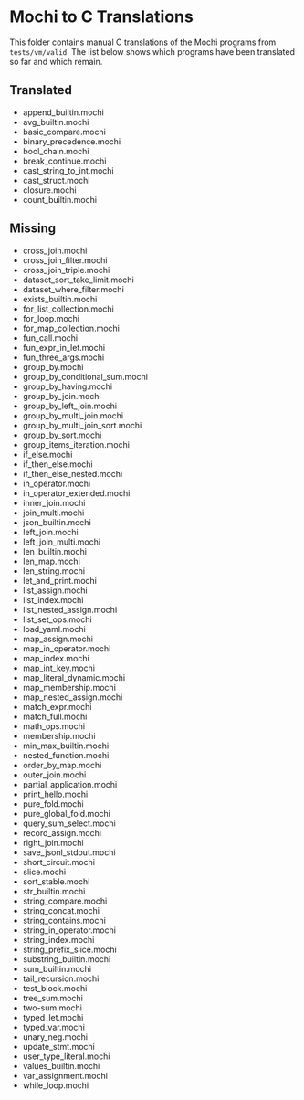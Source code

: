 # Mochi to C Translations

This folder contains manual C translations of the Mochi programs from
`tests/vm/valid`. The list below shows which programs have been translated
so far and which remain.

## Translated
- append_builtin.mochi
- avg_builtin.mochi
- basic_compare.mochi
- binary_precedence.mochi
- bool_chain.mochi
- break_continue.mochi
- cast_string_to_int.mochi
- cast_struct.mochi
- closure.mochi
- count_builtin.mochi

## Missing
- cross_join.mochi
- cross_join_filter.mochi
- cross_join_triple.mochi
- dataset_sort_take_limit.mochi
- dataset_where_filter.mochi
- exists_builtin.mochi
- for_list_collection.mochi
- for_loop.mochi
- for_map_collection.mochi
- fun_call.mochi
- fun_expr_in_let.mochi
- fun_three_args.mochi
- group_by.mochi
- group_by_conditional_sum.mochi
- group_by_having.mochi
- group_by_join.mochi
- group_by_left_join.mochi
- group_by_multi_join.mochi
- group_by_multi_join_sort.mochi
- group_by_sort.mochi
- group_items_iteration.mochi
- if_else.mochi
- if_then_else.mochi
- if_then_else_nested.mochi
- in_operator.mochi
- in_operator_extended.mochi
- inner_join.mochi
- join_multi.mochi
- json_builtin.mochi
- left_join.mochi
- left_join_multi.mochi
- len_builtin.mochi
- len_map.mochi
- len_string.mochi
- let_and_print.mochi
- list_assign.mochi
- list_index.mochi
- list_nested_assign.mochi
- list_set_ops.mochi
- load_yaml.mochi
- map_assign.mochi
- map_in_operator.mochi
- map_index.mochi
- map_int_key.mochi
- map_literal_dynamic.mochi
- map_membership.mochi
- map_nested_assign.mochi
- match_expr.mochi
- match_full.mochi
- math_ops.mochi
- membership.mochi
- min_max_builtin.mochi
- nested_function.mochi
- order_by_map.mochi
- outer_join.mochi
- partial_application.mochi
- print_hello.mochi
- pure_fold.mochi
- pure_global_fold.mochi
- query_sum_select.mochi
- record_assign.mochi
- right_join.mochi
- save_jsonl_stdout.mochi
- short_circuit.mochi
- slice.mochi
- sort_stable.mochi
- str_builtin.mochi
- string_compare.mochi
- string_concat.mochi
- string_contains.mochi
- string_in_operator.mochi
- string_index.mochi
- string_prefix_slice.mochi
- substring_builtin.mochi
- sum_builtin.mochi
- tail_recursion.mochi
- test_block.mochi
- tree_sum.mochi
- two-sum.mochi
- typed_let.mochi
- typed_var.mochi
- unary_neg.mochi
- update_stmt.mochi
- user_type_literal.mochi
- values_builtin.mochi
- var_assignment.mochi
- while_loop.mochi
